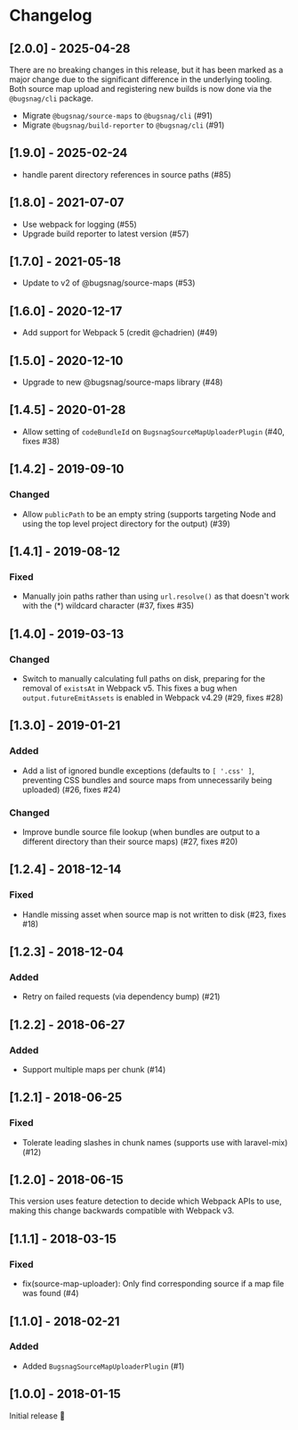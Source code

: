 # Changelog

## [2.0.0] - 2025-04-28

There are no breaking changes in this release, but it has been marked as a major change due to the significant difference in the underlying tooling. Both source map upload and registering new builds is now done via the `@bugsnag/cli` package.

- Migrate `@bugsnag/source-maps` to `@bugsnag/cli` (#91)
- Migrate `@bugsnag/build-reporter` to `@bugsnag/cli` (#91)

## [1.9.0] - 2025-02-24

- handle parent directory references in source paths (#85)

## [1.8.0] - 2021-07-07

- Use webpack for logging (#55)
- Upgrade build reporter to latest version (#57)

## [1.7.0] - 2021-05-18

- Update to v2 of @bugsnag/source-maps (#53)

## [1.6.0] - 2020-12-17

- Add support for Webpack 5 (credit @chadrien) (#49)

## [1.5.0] - 2020-12-10

- Upgrade to new @bugsnag/source-maps library (#48)

## [1.4.5] - 2020-01-28

- Allow setting of `codeBundleId` on `BugsnagSourceMapUploaderPlugin` (#40, fixes #38)

## [1.4.2] - 2019-09-10

### Changed

- Allow `publicPath` to be an empty string (supports targeting Node and using the top level project directory for the output) (#39)

## [1.4.1] - 2019-08-12

### Fixed

- Manually join paths rather than using `url.resolve()` as that doesn't work with the (\*) wildcard character (#37, fixes #35)

## [1.4.0] - 2019-03-13

### Changed

- Switch to manually calculating full paths on disk, preparing for the removal of `existsAt` in Webpack v5. This fixes a bug when `output.futureEmitAssets` is enabled in Webpack v4.29 (#29, fixes #28)

## [1.3.0] - 2019-01-21

### Added

- Add a list of ignored bundle exceptions (defaults to `[ '.css' ]`, preventing CSS bundles and source maps from unnecessarily being uploaded) (#26, fixes #24)

### Changed

- Improve bundle source file lookup (when bundles are output to a different directory than their source maps) (#27, fixes #20)

## [1.2.4] - 2018-12-14

### Fixed

- Handle missing asset when source map is not written to disk (#23, fixes #18)

## [1.2.3] - 2018-12-04

### Added

- Retry on failed requests (via dependency bump) (#21)

## [1.2.2] - 2018-06-27

### Added

- Support multiple maps per chunk (#14)

## [1.2.1] - 2018-06-25

### Fixed

- Tolerate leading slashes in chunk names (supports use with laravel-mix) (#12)

## [1.2.0] - 2018-06-15

This version uses feature detection to decide which Webpack APIs to use, making this change backwards compatible with Webpack v3.

## [1.1.1] - 2018-03-15

### Fixed

- fix(source-map-uploader): Only find corresponding source if a map file was found (#4)

## [1.1.0] - 2018-02-21

### Added

- Added `BugsnagSourceMapUploaderPlugin` (#1)

## [1.0.0] - 2018-01-15

Initial release 🚀

